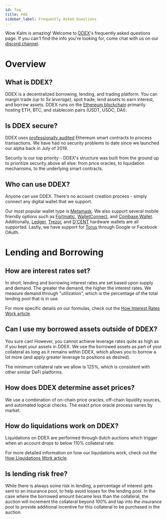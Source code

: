 ```yaml
---
id: faq
title: FAQ
sidebar_label: Frequently Asked Questions
---
```


Wow Kalm is amazing! Welcome to [DDEX](https://ddex.io)'s frequently asked questions page. If you can't find the info you're looking for, come chat with us on our [discord channel](https://discord.gg/g6C6jfB).

# Overview

## What is DDEX?

DDEX is a decentralized borrowing, lending, and trading platform. You can margin trade *(up to 5x leverage)*, spot trade, lend assets to earn interest, and borrow assets. DDEX runs on the [Ethereum blockchain](https://ethereum.org/en/) primarily hosting ETH, BTC, and stablecoin pairs (USDT, USDC, DAI).

## Is DDEX secure?

DDEX uses [professionally audited](https://github.com/HydroProtocol/audit-reports/blob/master/2.0/hydro_audit_report_2019_14_en_1_0.pdf) Ethereum smart contracts to process transactions. We have had no security problems to date since we launched our alpha back in July of 2019.

Security is our top priority - DDEX's structure was built from the ground up to prioritize security above all else: from price oracles, to liquidation mechanisms, to the underlying smart contracts.

## Who can use DDEX?

Anyone can use DDEX. There's no account creation process - simply connect any digital wallet that we support.

Our most popular wallet type is [Metamask](https://metamask.io/). We also support several mobile friendly options such as [Fortmatic](https://fortmatic.com/), [WalletConnect](https://walletconnect.org/), and [Coinbase Wallet](https://wallet.coinbase.com/). Additionally, [Ledger](https://www.ledger.com/), [Trezor](https://trezor.io/), and [D'CENT](https://dcentwallet.com/) hardware wallets are all supported. Lastly, we have support for [Torus](https://tor.us/) through Google or Facebook OAuth.

# Lending and Borrowing

## How are interest rates set?

In short, lending and borrowing interest rates are set based upon supply and demand. The greater the demand, the higher the interest rates. We measure demand through "utilization", which is the percentage of the total lending pool that is in use.

For more specific details on our formulas, check out the [How Interest Rates Work article](interest).

## Can I use my borrowed assets outside of DDEX?

You sure can! However, you cannot achieve leverage rates quite as high as if you kept your assets in DDEX. We use the borrowed assets as part of your collateral as long as it remains within DDEX, which allows you to borrow a lot more (and apply greater leverage to positions as desired).

The minimum collateral rate we allow is 125%, which is consistent with other similar DeFi platforms.

## How does DDEX determine asset prices?

We use a combination of on-chain price oracles, off-chain liquidity sources, and automated logical checks. The exact price oracle process varies by market.

## How do liquidations work on DDEX?

Liquidations on DDEX are performed through dutch auctions which trigger when an account drops to below 110% collateral rate.

For more detailed information on how our liquidations work, check out the [How Liquidations Work article](liquidations).

## Is lending risk free?

While there is always some risk in lending, a percentage of interest gets sent to an insurance pool, to help avoid losses for the lending pool. In the case where the borrowed amount became less than the collateral, the auction will increment the collateral beyond 100% and tap into the insurance pool to provide additional incentive for this collateral to be purchased in the auction.
